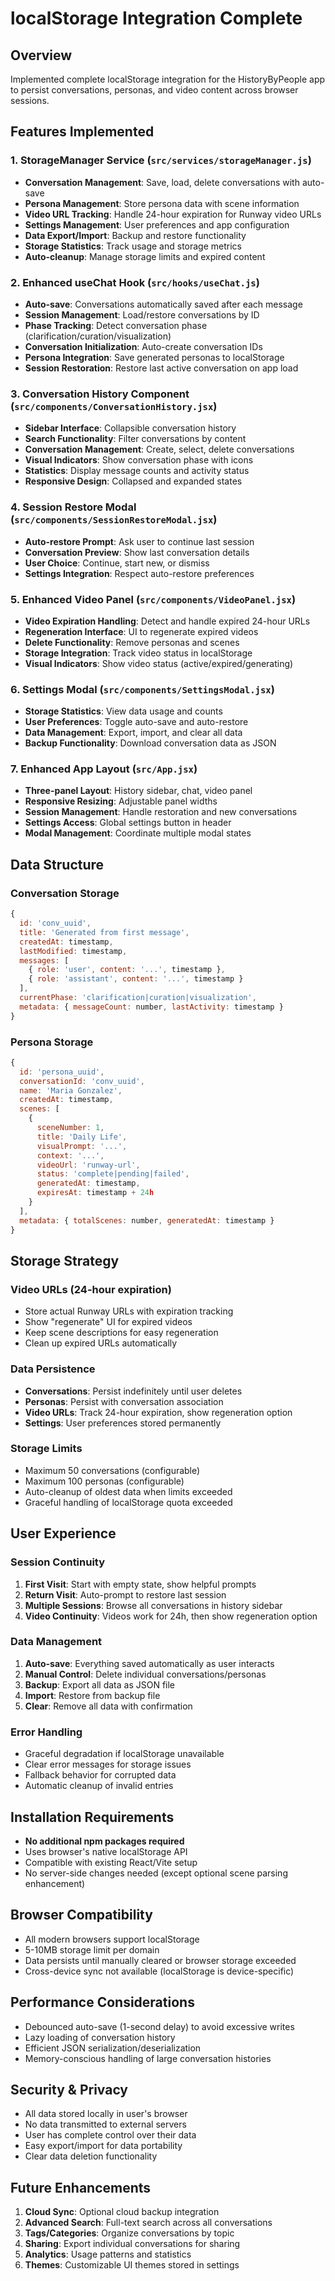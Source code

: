 # localStorage Integration Complete

## Overview
Implemented complete localStorage integration for the HistoryByPeople app to persist conversations, personas, and video content across browser sessions.

## Features Implemented

### 1. StorageManager Service (`src/services/storageManager.js`)
- **Conversation Management**: Save, load, delete conversations with auto-save
- **Persona Management**: Store persona data with scene information
- **Video URL Tracking**: Handle 24-hour expiration for Runway video URLs
- **Settings Management**: User preferences and app configuration
- **Data Export/Import**: Backup and restore functionality
- **Storage Statistics**: Track usage and storage metrics
- **Auto-cleanup**: Manage storage limits and expired content

### 2. Enhanced useChat Hook (`src/hooks/useChat.js`)
- **Auto-save**: Conversations automatically saved after each message
- **Session Management**: Load/restore conversations by ID
- **Phase Tracking**: Detect conversation phase (clarification/curation/visualization)
- **Conversation Initialization**: Auto-create conversation IDs
- **Persona Integration**: Save generated personas to localStorage
- **Session Restoration**: Restore last active conversation on app load

### 3. Conversation History Component (`src/components/ConversationHistory.jsx`)
- **Sidebar Interface**: Collapsible conversation history
- **Search Functionality**: Filter conversations by content
- **Conversation Management**: Create, select, delete conversations
- **Visual Indicators**: Show conversation phase with icons
- **Statistics**: Display message counts and activity status
- **Responsive Design**: Collapsed and expanded states

### 4. Session Restore Modal (`src/components/SessionRestoreModal.jsx`)
- **Auto-restore Prompt**: Ask user to continue last session
- **Conversation Preview**: Show last conversation details
- **User Choice**: Continue, start new, or dismiss
- **Settings Integration**: Respect auto-restore preferences

### 5. Enhanced Video Panel (`src/components/VideoPanel.jsx`)
- **Video Expiration Handling**: Detect and handle expired 24-hour URLs
- **Regeneration Interface**: UI to regenerate expired videos
- **Delete Functionality**: Remove personas and scenes
- **Storage Integration**: Track video status in localStorage
- **Visual Indicators**: Show video status (active/expired/generating)

### 6. Settings Modal (`src/components/SettingsModal.jsx`)
- **Storage Statistics**: View data usage and counts
- **User Preferences**: Toggle auto-save and auto-restore
- **Data Management**: Export, import, and clear all data
- **Backup Functionality**: Download conversation data as JSON

### 7. Enhanced App Layout (`src/App.jsx`)
- **Three-panel Layout**: History sidebar, chat, video panel
- **Responsive Resizing**: Adjustable panel widths
- **Session Management**: Handle restoration and new conversations
- **Settings Access**: Global settings button in header
- **Modal Management**: Coordinate multiple modal states

## Data Structure

### Conversation Storage
```javascript
{
  id: 'conv_uuid',
  title: 'Generated from first message',
  createdAt: timestamp,
  lastModified: timestamp,
  messages: [
    { role: 'user', content: '...', timestamp },
    { role: 'assistant', content: '...', timestamp }
  ],
  currentPhase: 'clarification|curation|visualization',
  metadata: { messageCount: number, lastActivity: timestamp }
}
```

### Persona Storage
```javascript
{
  id: 'persona_uuid',
  conversationId: 'conv_uuid',
  name: 'Maria Gonzalez',
  createdAt: timestamp,
  scenes: [
    {
      sceneNumber: 1,
      title: 'Daily Life',
      visualPrompt: '...',
      context: '...',
      videoUrl: 'runway-url',
      status: 'complete|pending|failed',
      generatedAt: timestamp,
      expiresAt: timestamp + 24h
    }
  ],
  metadata: { totalScenes: number, generatedAt: timestamp }
}
```

## Storage Strategy

### Video URLs (24-hour expiration)
- Store actual Runway URLs with expiration tracking
- Show "regenerate" UI for expired videos
- Keep scene descriptions for easy regeneration
- Clean up expired URLs automatically

### Data Persistence
- **Conversations**: Persist indefinitely until user deletes
- **Personas**: Persist with conversation association
- **Video URLs**: Track 24-hour expiration, show regeneration option
- **Settings**: User preferences stored permanently

### Storage Limits
- Maximum 50 conversations (configurable)
- Maximum 100 personas (configurable)
- Auto-cleanup of oldest data when limits exceeded
- Graceful handling of localStorage quota exceeded

## User Experience

### Session Continuity
1. **First Visit**: Start with empty state, show helpful prompts
2. **Return Visit**: Auto-prompt to restore last session
3. **Multiple Sessions**: Browse all conversations in history sidebar
4. **Video Continuity**: Videos work for 24h, then show regeneration option

### Data Management
1. **Auto-save**: Everything saved automatically as user interacts
2. **Manual Control**: Delete individual conversations/personas
3. **Backup**: Export all data as JSON file
4. **Import**: Restore from backup file
5. **Clear**: Remove all data with confirmation

### Error Handling
- Graceful degradation if localStorage unavailable
- Clear error messages for storage issues
- Fallback behavior for corrupted data
- Automatic cleanup of invalid entries

## Installation Requirements
- **No additional npm packages required**
- Uses browser's native localStorage API
- Compatible with existing React/Vite setup
- No server-side changes needed (except optional scene parsing enhancement)

## Browser Compatibility
- All modern browsers support localStorage
- 5-10MB storage limit per domain
- Data persists until manually cleared or browser storage exceeded
- Cross-device sync not available (localStorage is device-specific)

## Performance Considerations
- Debounced auto-save (1-second delay) to avoid excessive writes
- Lazy loading of conversation history
- Efficient JSON serialization/deserialization
- Memory-conscious handling of large conversation histories

## Security & Privacy
- All data stored locally in user's browser
- No data transmitted to external servers
- User has complete control over their data
- Easy export/import for data portability
- Clear data deletion functionality

## Future Enhancements
1. **Cloud Sync**: Optional cloud backup integration
2. **Advanced Search**: Full-text search across all conversations
3. **Tags/Categories**: Organize conversations by topic
4. **Sharing**: Export individual conversations for sharing
5. **Analytics**: Usage patterns and statistics
6. **Themes**: Customizable UI themes stored in settings
